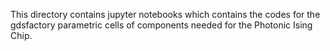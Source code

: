 This directory contains jupyter notebooks which contains the codes for the gdsfactory parametric cells of components needed for the Photonic Ising Chip.
